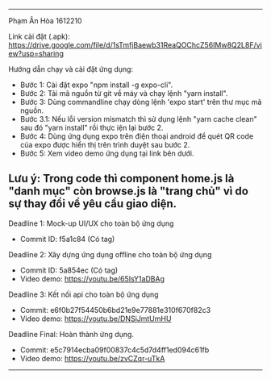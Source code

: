 ---------------------------------------------------
Phạm Ân Hòa
1612210

Link cài đặt (.apk): https://drive.google.com/file/d/1sTmfjBaewb31ReaQOChcZ56IMw8Q2L8F/view?usp=sharing

Hướng dẫn chạy và cài đặt ứng dụng:
- Bước 1: Cài đặt expo "npm install -g expo-cli".
- Bước 2: Tải mã nguồn từ git về máy và chạy lệnh "yarn install".
- Bước 3: Dùng commandline chạy dòng lệnh 'expo start' trên thư mục mã nguồn.
- Bước 3.1: Nếu lỗi version mismatch thì sử dụng lệnh "yarn cache clean" sau đó "yarn install" rồi thực iện lại bước 2.
- Bước 4: Dùng ứng dụng expo trên điện thoại android để quét QR code của expo được hiển thị trên trình duyệt sau bước 2.
- Bước 5: Xem video demo ứng dụng tại link bên dưới.

Lưu ý: Trong code thì component home.js là "danh mục" còn browse.js là "trang chủ" vì do sự thay đổi về yêu cầu giao diện.
------------------------------------------------------
Deadline 1: Mock-up UI/UX cho toàn bộ ứng dụng
  - Commit ID: f5a1c84 (Có tag)
  
  Deadline 2: Xây dựng ứng dụng offline cho toàn bộ ứng dụng
  - Commit ID: 5a854ec (Có tag)
  - Video demo: https://youtu.be/65IsY1aDBAg
  
  Deadline 3: Kết nối api cho toàn bộ ứng dụng
  - Commit: e6f0b27f54450b6bd21e9e77881e310f670f82c3
  - Video demo: https://youtu.be/DNSiJmtUmHU
  
  Deadline Final: Hoàn thành ứng dụng.
  - Commit: e5c7914ecba09f00837c4c5d7d4ff1ed094c61fb
  - Video demo: https://youtu.be/zvCZqr-uTkA
  
------------------------------------------------
